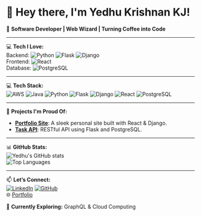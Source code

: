 

<!--
**Yedhukj/Yedhukj** is a ✨ _special_ ✨ repository because its `README.md` (this file) appears on your GitHub profile.

Here are some ideas to get you started:

- 🔭 I’m currently working on ...
- 🌱 I’m currently learning ...
- 👯 I’m looking to collaborate on ...
- 🤔 I’m looking for help with ...
- 💬 Ask me about ...
- 📫 How to reach me: ...
- 😄 Pronouns: ...
- ⚡ Fun fact: ...
-->
# 👋 Hey there, I'm Yedhu Krishnan KJ!  
🚀 **Software Developer | Web Wizard | Turning Coffee into Code**  

---

💻 **Tech I Love:**  
Backend: ![Python](https://img.shields.io/badge/-Python-3776AB?style=flat&logo=python&logoColor=white) ![Flask](https://img.shields.io/badge/-Flask-000000?style=flat&logo=flask&logoColor=white) ![Django](https://img.shields.io/badge/-Django-092E20?style=flat&logo=django&logoColor=white)  
Frontend: ![React](https://img.shields.io/badge/-React-61DAFB?style=flat&logo=react&logoColor=white)  
Database: ![PostgreSQL](https://img.shields.io/badge/-PostgreSQL-336791?style=flat&logo=postgresql&logoColor=white)  

---

💻 **Tech Stack:**  
![AWS](https://img.shields.io/badge/-AWS-FF9900?style=flat&logo=amazonaws&logoColor=white) ![Java](https://img.shields.io/badge/-Java-007396?style=flat&logo=java&logoColor=white) ![Python](https://img.shields.io/badge/-Python-3776AB?style=flat&logo=python&logoColor=white) ![Flask](https://img.shields.io/badge/-Flask-000000?style=flat&logo=flask&logoColor=white) ![Django](https://img.shields.io/badge/-Django-092E20?style=flat&logo=django&logoColor=white) ![React](https://img.shields.io/badge/-React-61DAFB?style=flat&logo=react&logoColor=white) ![PostgreSQL](https://img.shields.io/badge/-PostgreSQL-336791?style=flat&logo=postgresql&logoColor=white)  

---

🌟 **Projects I'm Proud Of:**  
- **[Portfolio Site](https://github.com/Yedhukj/portfolio)**: A sleek personal site built with React & Django.  
- **[Task API](https://github.com/Yedhukj/task-api)**: RESTful API using Flask and PostgreSQL.  

---

📊 **GitHub Stats:**  
![Yedhu's GitHub stats](https://github-readme-stats.vercel.app/api?username=Yedhukj&show_icons=true&theme=dracula)  
![Top Languages](https://github-readme-stats.vercel.app/api/top-langs/?username=Yedhukj&layout=compact&theme=dracula)  

---

📫 **Let’s Connect:**  
[![LinkedIn](https://img.shields.io/badge/-LinkedIn-blue?style=flat&logo=linkedin)](https://www.linkedin.com/in/yedhukj) [![GitHub](https://img.shields.io/badge/-GitHub-181717?style=flat&logo=github)](https://github.com/Yedhukj)  
🌐 [Portfolio](https://yourportfolio.com)  

🎯 **Currently Exploring:** GraphQL & Cloud Computing  
